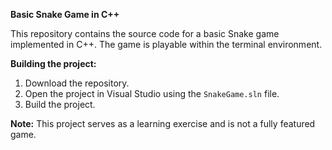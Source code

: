 **Basic Snake Game in C++**

This repository contains the source code for a basic Snake game implemented in C++. The game is playable within the terminal environment.

**Building the project:**

1. Download the repository.
2. Open the project in Visual Studio using the `SnakeGame.sln` file.
3. Build the project.

**Note:** This project serves as a learning exercise and is not a fully featured game.
